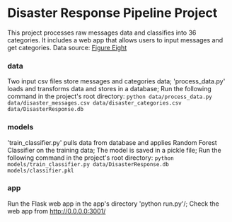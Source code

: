 # Disaster Response Pipeline Project
This project processes raw messages data and classifies into 36 categories. It includes a web app that allows users to input messages and get categories. 
Data source: [Figure Eight](https://www.figure-eight.com/)
### data
Two input csv files store messages and categories data;
'process_data.py' loads and transforms data and stores in a database;
Run the following command in the project's root directory:
`python data/process_data.py data/disaster_messages.csv data/disaster_categories.csv data/DisasterResponse.db`

### models
'train_classifier.py' pulls data from database and applies Random Forest Classifier on the training data;
The model is saved in a pickle file; 
Run the following command in the project's root directory:
`python models/train_classifier.py data/DisasterResponse.db models/classifier.pkl`


### app
Run the Flask web app in the app's directory 'python run.py'/; 
Check the web app from http://0.0.0.0:3001/


